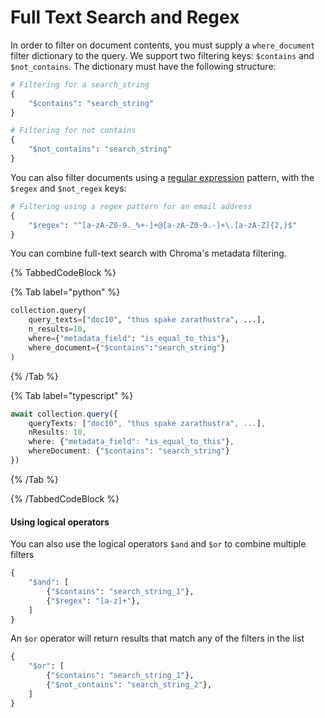# Full Text Search and Regex

In order to filter on document contents, you must supply a `where_document` filter dictionary to the query. We support two filtering keys: `$contains` and `$not_contains`. The dictionary must have the following structure:

```python
# Filtering for a search_string
{
    "$contains": "search_string"
}

# Filtering for not contains
{
    "$not_contains": "search_string"
}
```

You can also filter documents using a [regular expression](https://regex101.com) pattern, with the `$regex` and `$not_regex` keys:

```python
# Filtering using a regex pattern for an email address
{
    "$regex": "^[a-zA-Z0-9._%+-]+@[a-zA-Z0-9.-]+\.[a-zA-Z]{2,}$"
}
```

You can combine full-text search with Chroma's metadata filtering.

{% TabbedCodeBlock %}

{% Tab label="python" %}
```python
collection.query(
    query_texts=["doc10", "thus spake zarathustra", ...],
    n_results=10,
    where={"metadata_field": "is_equal_to_this"},
    where_document={"$contains":"search_string"}
)
```
{% /Tab %}

{% Tab label="typescript" %}
```typescript
await collection.query({
    queryTexts: ["doc10", "thus spake zarathustra", ...],
    nResults: 10,
    where: {"metadata_field": "is_equal_to_this"},
    whereDocument: {"$contains": "search_string"}
})
```
{% /Tab %}

{% /TabbedCodeBlock %}

#### Using logical operators

You can also use the logical operators `$and` and `$or` to combine multiple filters

```python
{
    "$and": [
        {"$contains": "search_string_1"},
        {"$regex": "[a-z]+"},
    ]
}
```

An `$or` operator will return results that match any of the filters in the list
```python
{
    "$or": [
        {"$contains": "search_string_1"},
        {"$not_contains": "search_string_2"},
    ]
}
```
